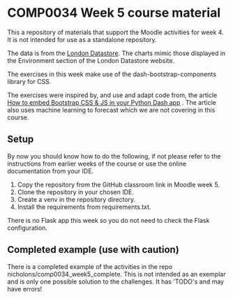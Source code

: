 # COMP0034 Week 5 course material

This a repository of materials that support the Moodle activities for week 4. It is not intended for use as a standalone
repository.

The data is from the [London Datastore](https://data.london.gov.uk). The charts mimic those displayed in the Environment
section of the London Datastore website.

The exercises in this week make use of the dash-bootstrap-components library for CSS.

The exercises were inspired by, and use and adapt code from, the
article [How to embed Bootstrap CSS & JS in your Python Dash app](https://towardsdatascience.com/how-to-embed-bootstrap-css-js-in-your-python-dash-app-8d95fc9e599e)
. The article also uses machine learning to forecast which we are not covering in this course.

## Setup

By now you should know how to do the following, if not please refer to the instructions from earlier weeks of the course
or use the online documentation from your IDE.

1. Copy the repository from the GitHub classroom link in Moodle week 5.
2. Clone the repository in your chosen IDE.
3. Create a venv in the repository directory.
4. Install the requirements from requirements.txt.

There is no Flask app this week so you do not need to check the Flask configuration.

## Completed example (use with caution)
There is a completed example of the activities in the repo nicholons/comp0034_week5_complete. 
This is not intended as an exemplar and is only one possible solution to the challenges. 
It has 'TODO's and may have errors!